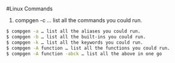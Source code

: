 #Linux Commands

1. compgen -c … list all the commands you could run.
```bash
$ compgen -a … list all the aliases you could run.
$ compgen -b … list all the built-ins you could run.
$ compgen -k … list all the keywords you could run.
$ compgen -A function … list all the functions you could run.
$ compgen -A function -abck … list all the above in one go
```
